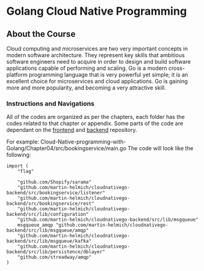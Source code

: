 # Golang Cloud Native Programming
## About the Course
Cloud computing and microservices are two very important concepts in modern software architecture. They represent key skills that ambitious software engineers need to acquire in order to design and build software applications capable of performing and scaling. Go is a modern cross-platform programming language that is very powerful yet simple; it is an excellent choice for microservices and cloud applications. Go is gaining more and more popularity, and becoming a very attractive skill.
### Instructions and Navigations
All of the codes are organized as per the chapters, each folder has the codes related to that chapter or appendix. Some parts of the code are dependant on the [frontend](https://github.com/martin-helmich/cloudnativego-frontend) and [backend](https://github.com/martin-helmich/cloudnativego-backend) repository.                  

For example: Cloud-Native-programming-with-Golang/Chapter04/src/bookingservice/main.go
The code will look like the following:
```
import (
	"flag"

	"github.com/Shopify/sarama"
	"github.com/martin-helmich/cloudnativego-backend/src/bookingservice/listener"
	"github.com/martin-helmich/cloudnativego-backend/src/bookingservice/rest"
	"github.com/martin-helmich/cloudnativego-backend/src/lib/configuration"
	"github.com/martin-helmich/cloudnativego-backend/src/lib/msgqueue"
	msgqueue_amqp "github.com/martin-helmich/cloudnativego-backend/src/lib/msgqueue/amqp"
	"github.com/martin-helmich/cloudnativego-backend/src/lib/msgqueue/kafka"
	"github.com/martin-helmich/cloudnativego-backend/src/lib/persistence/dblayer"
	"github.com/streadway/amqp"
)
```
